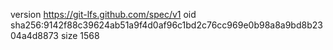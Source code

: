 version https://git-lfs.github.com/spec/v1
oid sha256:9142f88c39624ab51a9f4d0af96c1bd2c76cc969e0b98a8a9bd8b2304a4d8873
size 1568
